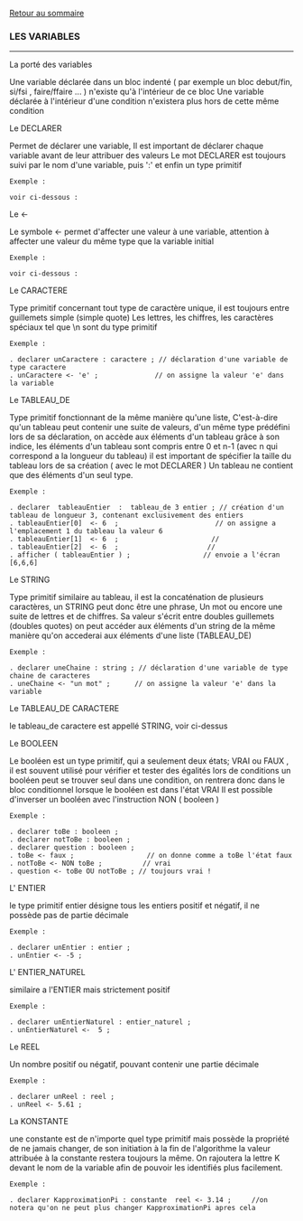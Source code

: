 [Retour au sommaire](../README.md)

### LES  VARIABLES ### 
______________________ 


La porté des variables

Une variable déclarée dans un bloc indenté ( par exemple un bloc debut/fin, si/fsi , faire/ffaire ... ) n'existe qu'à l'intérieur de ce bloc
Une variable déclarée à l'intérieur d'une condition n'existera plus hors de cette même condition

Le DECLARER

Permet de déclarer une variable,
Il est important de déclarer chaque variable avant de leur attribuer des valeurs
Le mot DECLARER est toujours suivi par le nom d'une variable, puis ':' et enfin un type primitif

```
Exemple : 

voir ci-dessous :
```

Le <-

Le symbole <- permet d'affecter une valeur à une variable, attention à affecter une valeur du même type que la variable initial


```
Exemple : 

voir ci-dessous :
```

Le CARACTERE

Type primitif concernant tout type de caractère unique, il est toujours entre guillemets simple (simple quote) 
Les lettres, les chiffres, les caractères spéciaux tel que \n sont du type primitif 

```
Exemple : 

. declarer unCaractere : caractere ; // déclaration d'une variable de type caractere 
. unCaractere <- 'e' ;              // on assigne la valeur 'e' dans la variable

```

Le TABLEAU_DE

Type primitif fonctionnant de la même manière qu'une liste, 
C'est-à-dire qu'un tableau peut contenir une suite de valeurs, d'un même type prédéfini lors de sa déclaration, 
on accède aux éléments d'un tableau grâce à son indice, les éléments d'un tableau sont compris entre 0 et n-1 (avec n qui correspond a la longueur du tableau)
il est important de spécifier la taille du tableau lors de sa création ( avec le mot DECLARER )
Un tableau ne contient que des éléments d'un seul type. 



```
Exemple : 

. declarer  tableauEntier  :  tableau_de 3 entier ; // création d'un tableau de longueur 3, contenant exclusivement des entiers
. tableauEntier[0]  <- 6  ;                        // on assigne a l'emplacement 1 du tableau la valeur 6
. tableauEntier[1]  <- 6  ;                       //
. tableauEntier[2]  <- 6  ;                      //
. afficher ( tableauEntier ) ;                  // envoie a l'écran [6,6,6]
```
Le STRING 

Type primitif similaire au tableau, il est la concaténation de plusieurs caractères, 
un STRING peut donc être une phrase,
Un mot ou encore une suite de lettres et de chiffres. 
Sa valeur s'écrit entre doubles guillemets (doubles quotes)
on peut accéder aux éléments d'un string de la même manière qu'on accederai aux éléments d'une liste (TABLEAU_DE)

```
Exemple : 

. declarer uneChaine : string ; // déclaration d'une variable de type chaine de caracteres
. uneChaine <- "un mot" ;      // on assigne la valeur 'e' dans la variable

```

Le TABLEAU_DE CARACTERE

  le tableau_de caractere est appellé STRING, voir ci-dessus

Le BOOLEEN
  
Le booléen est un type primitif, qui a seulement deux états; VRAI ou FAUX , il est souvent utilisé pour vérifier et tester des égalités lors de conditions
un booléen peut se trouver seul dans une condition, on rentrera donc dans le bloc conditionnel lorsque le booléen est dans l'état VRAI
Il est possible d'inverser un booléen avec l'instruction NON ( booleen )
```
Exemple : 

. declarer toBe : booleen ;
. declarer notToBe : booleen ;
. declarer question : booleen ;
. toBe <- faux ;                  // on donne comme a toBe l'état faux
. notToBe <- NON toBe ;          // vrai
. question <- toBe OU notToBe ; // toujours vrai !

```

L' ENTIER
  
  le type primitif entier désigne tous les entiers positif et négatif, il ne possède pas de partie décimale

```
Exemple : 

. declarer unEntier : entier ;
. unEntier <- -5 ;

```

L' ENTIER_NATUREL 

  similaire a l'ENTIER mais strictement positif

```
Exemple : 

. declarer unEntierNaturel : entier_naturel ;
. unEntierNaturel <-  5 ;

```

Le REEL

  Un nombre positif ou négatif, pouvant contenir une partie décimale

```
Exemple : 

. declarer unReel : reel ;
. unReel <- 5.61 ;

```

La KONSTANTE
  
  une constante est de n'importe quel type primitif mais possède la propriété de ne jamais changer,
  de son initiation à la fin de l'algorithme la valeur attribuée à la constante restera toujours la même.
  On rajoutera la lettre K devant le nom de la variable afin de pouvoir les identifiés plus facilement.

```
Exemple : 

. declarer KapproximationPi : constante  reel <- 3.14 ;     //on notera qu'on ne peut plus changer KapproximationPi apres cela

```

